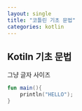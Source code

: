 ```yaml
---
layout: single
title: "코틀린 기초 문법"
categories: kotlin
---
```


## Kotiln 기초 문법
그냥 글자 사이즈 

```kotlin
fun main(){
    println("HELLO");
}

```